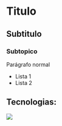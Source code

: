# Titulo
## Subtitulo
### Subtopico

Parágrafo normal

- Lista 1
- Lista 2


## Tecnologias:

<img src="https://cdn.jsdelivr.net/gh/devicons/devicon/icons/python/python-original.svg" />
                    